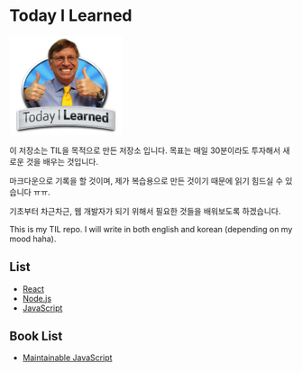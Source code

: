# Today I Learned

<img src="src/til.png" alt="drawing" width="200"/>

이 저장소는 TIL을 목적으로 만든 저장소 입니다. 목표는 매일 30분이라도 투자해서 새로운 것을 배우는 것입니다.

마크다운으로 기록을 할 것이며, 제가 복습용으로 만든 것이기 때문에 읽기 힘드실 수 있습니다 ㅠㅠ.

기초부터 차근차근, 웹 개발자가 되기 위해서 필요한 것들을 배워보도록 하겠습니다.

This is my TIL repo. I will write in both english and korean (depending on my mood haha).

## List
- [React](React.js/README.md)
- [Node.js](Node.js/README.md)
- [JavaScript](JavaScript/README.md)

## Book List
- [Maintainable JavaScript](Books/MaintainableJavaScript/MaintainableJavaScript.md)